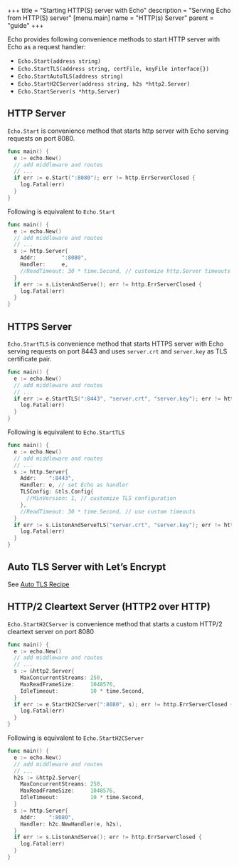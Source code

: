 +++
title = "Starting HTTP(S) server with Echo"
description = "Serving Echo from HTTP(S) server"
[menu.main]
name = "HTTP(s) Server"
parent = "guide"
+++

Echo provides following convenience methods to start HTTP server with Echo as a request handler:

* `Echo.Start(address string)`
* `Echo.StartTLS(address string, certFile, keyFile interface{})`
* `Echo.StartAutoTLS(address string)`
* `Echo.StartH2CServer(address string, h2s *http2.Server)`
* `Echo.StartServer(s *http.Server)`

## HTTP Server

`Echo.Start` is convenience method that starts http server with Echo serving requests on port 8080.
```go
func main() {
  e := echo.New()
  // add middleware and routes
  // ...
  if err := e.Start(":8080"); err != http.ErrServerClosed {
    log.Fatal(err)
  }
}
```

Following is equivalent to `Echo.Start`
```go
func main() {
  e := echo.New()
  // add middleware and routes
  // ...
  s := http.Server{
    Addr:        ":8080",
    Handler:     e,
    //ReadTimeout: 30 * time.Second, // customize http.Server timeouts
  }
  if err := s.ListenAndServe(); err != http.ErrServerClosed {
    log.Fatal(err)
  }
}
```

## HTTPS Server

`Echo.StartTLS` is convenience method that starts HTTPS server with Echo serving requests on port 8443 and uses 
`server.crt` and `server.key` as TLS certificate pair.
```go
func main() {
  e := echo.New()
  // add middleware and routes
  // ...
  if err := e.StartTLS(":8443", "server.crt", "server.key"); err != http.ErrServerClosed {
    log.Fatal(err)
  }
}
```

Following is equivalent to `Echo.StartTLS`
```go
func main() {
  e := echo.New()
  // add middleware and routes
  // ...
  s := http.Server{
    Addr:    ":8443",
    Handler: e, // set Echo as handler
    TLSConfig: &tls.Config{
      //MinVersion: 1, // customize TLS configuration
    },
    //ReadTimeout: 30 * time.Second, // use custom timeouts
  }
  if err := s.ListenAndServeTLS("server.crt", "server.key"); err != http.ErrServerClosed {
    log.Fatal(err)
  }
}
```

## Auto TLS Server with Let’s Encrypt

See [Auto TLS Recipe](/cooobook/auto-tls#server)

## HTTP/2 Cleartext Server (HTTP2 over HTTP)

`Echo.StartH2CServer` is convenience method that starts a custom HTTP/2 cleartext server on port 8080
```go
func main() {
  e := echo.New()
  // add middleware and routes
  // ...
  s := &http2.Server{
    MaxConcurrentStreams: 250,
    MaxReadFrameSize:     1048576,
    IdleTimeout:          10 * time.Second,
  }
  if err := e.StartH2CServer(":8080", s); err != http.ErrServerClosed {
    log.Fatal(err)
  }
}
```

Following is equivalent to `Echo.StartH2CServer`
```go
func main() {
  e := echo.New()
  // add middleware and routes
  // ...
  h2s := &http2.Server{
    MaxConcurrentStreams: 250,
    MaxReadFrameSize:     1048576,
    IdleTimeout:          10 * time.Second,
  }
  s := http.Server{
    Addr:    ":8080",
    Handler: h2c.NewHandler(e, h2s),
  }
  if err := s.ListenAndServe(); err != http.ErrServerClosed {
    log.Fatal(err)
  }
}
```
